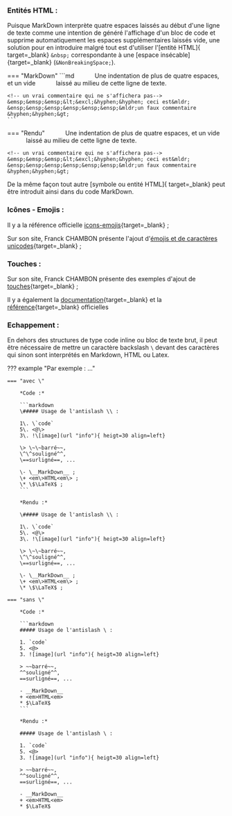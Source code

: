 
### Entités HTML :

Puisque MarkDown interprète quatre espaces laissés au début d'une ligne de texte
 comme une intention de généré l'affichage d'un bloc de code
 et supprime automatiquement les espaces supplémentaires laissés vide,
  une solution pour en introduire malgré tout est d'utiliser
  l'[entité HTML]{ target=_blank} `&nbsp;`
   correspondante à une [espace insécable]{target=_blank} (`&NonBreakingSpace;`).

=== "MarkDown"
    ```md
    &nbsp;&nbsp;&nbsp;&nbsp;&nbsp;&nbsp;&nbsp;&nbsp;&nbsp;&nbsp;&nbsp;Une indentation de plus de quatre espaces,
    et un vide &nbsp;&nbsp;&nbsp;&nbsp;&nbsp;&nbsp;&nbsp;&nbsp;&nbsp;&nbsp;&nbsp;laissé au milieu de cette ligne de texte.
    
    <!-- un vrai commentaire qui ne s'affichera pas-->
    &emsp;&emsp;&emsp;&lt;&excl;&hyphen;&hyphen; ceci est&mldr;
    &ensp;&ensp;&ensp;&ensp;&ensp;&ensp;&mldr;un faux commentaire &hyphen;&hyphen;&gt;
    ```
=== "Rendu"
    &nbsp;&nbsp;&nbsp;&nbsp;&nbsp;&nbsp;&nbsp;&nbsp;&nbsp;&nbsp;&nbsp;Une indentation de plus de quatre espaces,
    et un vide &nbsp;&nbsp;&nbsp;&nbsp;&nbsp;&nbsp;&nbsp;&nbsp;&nbsp;&nbsp;&nbsp;laissé au milieu de cette ligne de texte.
    
    <!-- un vrai commentaire qui ne s'affichera pas-->
    &emsp;&emsp;&emsp;&lt;&excl;&hyphen;&hyphen; ceci est&mldr;
    &ensp;&ensp;&ensp;&ensp;&ensp;&ensp;&mldr;un faux commentaire &hyphen;&hyphen;&gt;

De la même façon tout autre [symbole ou entité HTML]{ target=_blank} peut être introduit ainsi
dans du code MarkDown.

### Icônes - Emojis :

Il y a la référence officielle [icons-emojis](https://squidfunk.github.io/mkdocs-material/reference/icons-emojis/#icons-emojis){target=_blank} ;

Sur son site, Franck CHAMBON présente l'ajout d'[émojis et de caractères unicodes](https://ens-fr.gitlab.io/mkdocs/markdown-bases/#emojis-et-unicode){target=_blank} ;

### Touches :

Sur son site, Franck CHAMBON présente des exemples d'ajout de [touches](https://ens-fr.gitlab.io/mkdocs/markdown-mkdocs/#affichage-des-touches){target=_blank} ;

Il y a également la [documentation](https://facelessuser.github.io/pymdown-extensions/extensions/keys/){target=_blank} et la [référence](https://squidfunk.github.io/mkdocs-material/setup/extensions/python-markdown-extensions/#keys){target=_blank} officielles


### Echappement :

En dehors des structures de type code inline ou bloc de texte brut,
 il peut être nécessaire de mettre un caractère backslash `\` devant
  des caractères qui sinon sont interprétés en Markdown, HTML ou Latex.

??? example "Par exemple : ..."

    === "avec \"
        
        *Code :*

        ```markdown
        \##### Usage de l'antislash \\ :

        1\. \`code`  
        5\. <@\>  
        3\. !\[image](url "info"){ heigt=30 align=left}  
            
        \> \~\~barré~~, 
        \^\^souligné^^,
        \==surligné==, ...

        \- \__MarkDown__ ;  
        \+ <em\>HTML<em\> ;  
        \* \$\LaTeX$ ;
        ```
        
        *Rendu :*
    
        \##### Usage de l'antislash \\ :

        1\. \`code`  
        5\. <@\>  
        3\. !\[image](url "info"){ heigt=30 align=left}  
            
        \> \~\~barré~~, 
        \^\^souligné^^,
        \==surligné==, ...

        \- \__MarkDown__ ;  
        \+ <em\>HTML<em\> ;  
        \* \$\LaTeX$ ;

    === "sans \"

        *Code :*

        ```markdown
        ##### Usage de l'antislash \ :

        1. `code`  
        5. <@>  
        3. ![image](url "info"){ heigt=30 align=left}

        > ~~barré~~,
        ^^souligné^^,
        ==surligné==, ...

        - __MarkDown__  
        + <em>HTML<em>  
        * $\LaTeX$  
        ```

        *Rendu :*

        ##### Usage de l'antislash \ :

        1. `code`  
        5. <@>  
        3. ![image](url "info"){ heigt=30 align=left}

        > ~~barré~~,
        ^^souligné^^,
        ==surligné==, ...

        - __MarkDown__  
        + <em>HTML<em>  
        * $\LaTeX$
